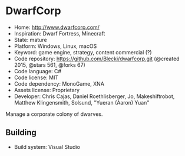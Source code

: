 # DwarfCorp

- Home: http://www.dwarfcorp.com/
- Inspiration: Dwarf Fortress, Minecraft
- State: mature
- Platform: Windows, Linux, macOS
- Keyword: game engine, strategy, content commercial (?)
- Code repository: https://github.com/Blecki/dwarfcorp.git (@created 2015, @stars 561, @forks 67)
- Code language: C#
- Code license: MIT
- Code dependency: MonoGame, XNA
- Assets license: Proprietary
- Developer: Chris Cajas, Daniel Roethlisberger, Jo, Makeshiftrobot, Matthew Klingensmith, Solsund, "Yueran (Aaron) Yuan"

Manage a corporate colony of dwarves.

## Building

- Build system: Visual Studio
